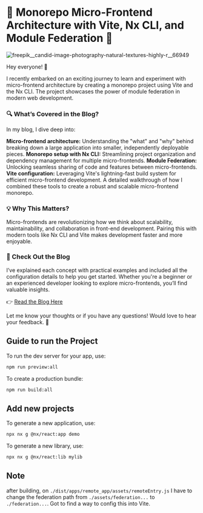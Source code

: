 # 🚀 Monorepo Micro-Frontend Architecture with Vite, Nx CLI, and Module Federation 🚀

![freepik__candid-image-photography-natural-textures-highly-r__66949](https://github.com/user-attachments/assets/b47d6ec1-939d-4eb6-bbe4-e8a28d7ea273)

Hey everyone! 👋

I recently embarked on an exciting journey to learn and experiment with micro-frontend architecture by creating a monorepo project using Vite and the Nx CLI. The project showcases the power of module federation in modern web development.

### 🔍 What’s Covered in the Blog?
In my blog, I dive deep into:

**Micro-frontend architecture:** Understanding the "what" and "why" behind breaking down a large application into smaller, independently deployable pieces.
**Monorepo setup with Nx CLI:** Streamlining project organization and dependency management for multiple micro-frontends.
**Module Federation:** Unlocking seamless sharing of code and features between micro-frontends.
**Vite configuration:** Leveraging Vite's lightning-fast build system for efficient micro-frontend development.
A detailed walkthrough of how I combined these tools to create a robust and scalable micro-frontend monorepo.

### 💡 Why This Matters?
Micro-frontends are revolutionizing how we think about scalability, maintainability, and collaboration in front-end development. Pairing this with modern tools like Nx CLI and Vite makes development faster and more enjoyable.

### 📖 Check Out the Blog
I’ve explained each concept with practical examples and included all the configuration details to help you get started. Whether you're a beginner or an experienced developer looking to explore micro-frontends, you’ll find valuable insights.

👉 [Read the Blog Here](https://dev.to/hxnain619/monorepo-and-micro-frontends-using-module-federation-vite-1e47)

Let me know your thoughts or if you have any questions! Would love to hear your feedback. 🙌

## Guide to run the Project

To run the dev server for your app, use:

```sh
npm run preview:all
```

To create a production bundle:

```sh
npm run build:all
```

## Add new projects

To generate a new application, use:

```sh
npx nx g @nx/react:app demo
```

To generate a new library, use:

```sh
npx nx g @nx/react:lib mylib
```

## Note
after building, on `./dist/apps/remote_app/assets/remoteEntry.js` I have to change the federation path from `./assets/federation...` to `./federation...`.
Got to find a way to config this into Vite.
